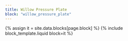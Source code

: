 ```yaml
---
title: Willow Pressure Plate
block: "willow_pressure_plate"
---
```


{% assign it = site.data.blocks[page.block] %}
{% include block_template.liquid block=it %}

